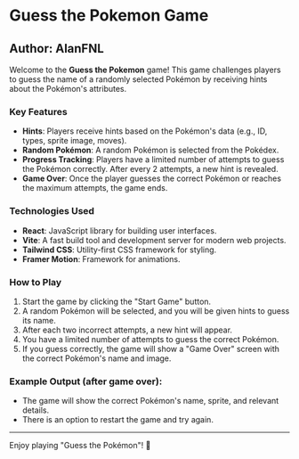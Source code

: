 # Guess the Pokemon Game

## Author: AlanFNL

Welcome to the **Guess the Pokemon** game! This game challenges players to guess the name of a randomly selected Pokémon by receiving hints about the Pokémon's attributes.

### Key Features
- **Hints**: Players receive hints based on the Pokémon's data (e.g., ID, types, sprite image, moves).
- **Random Pokémon**: A random Pokémon is selected from the Pokédex.
- **Progress Tracking**: Players have a limited number of attempts to guess the Pokémon correctly. After every 2 attempts, a new hint is revealed.
- **Game Over**: Once the player guesses the correct Pokémon or reaches the maximum attempts, the game ends.

### Technologies Used
- **React**: JavaScript library for building user interfaces.
- **Vite**: A fast build tool and development server for modern web projects.
- **Tailwind CSS**: Utility-first CSS framework for styling.
- **Framer Motion**: Framework for animations.

### How to Play
1. Start the game by clicking the "Start Game" button.
2. A random Pokémon will be selected, and you will be given hints to guess its name.
3. After each two incorrect attempts, a new hint will appear.
4. You have a limited number of attempts to guess the correct Pokémon.
5. If you guess correctly, the game will show a "Game Over" screen with the correct Pokémon's name and image.

### Example Output (after game over):
- The game will show the correct Pokémon's name, sprite, and relevant details.
- There is an option to restart the game and try again.

---

Enjoy playing "Guess the Pokémon"! 🐾